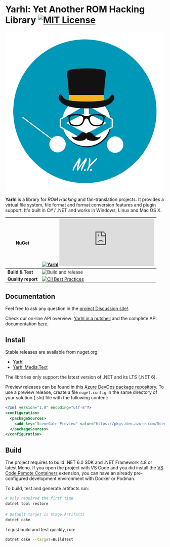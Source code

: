 # Yarhl: Yet Another ROM Hacking Library [![MIT License](https://img.shields.io/badge/license-MIT-blue.svg?style=flat)](https://choosealicense.com/licenses/mit/)

![Yarhl Logo](https://raw.githubusercontent.com/SceneGate/Yarhl/develop/docs/images/logo.png)

**Yarhl** is a library for _ROM Hacking_ and fan-translation projects. It
provides a virtual file system, file format and format conversion features and
plugin support. It's built in C# / .NET and works in Windows, Linux and Mac OS
X.

<!-- prettier-ignore -->
| NuGet              | [![Yarhl](https://img.shields.io/nuget/v/Yarhl?label=Yarhl)](https://www.nuget.org/packages/Yarhl) [![Yarhl.Media.Text](https://img.shields.io/nuget/v/Yarhl.Media.Text?label=Yarhl.Media.Text)](https://www.nuget.org/packages/Yarhl.Media.Text) |
| ------------------ | ------ |
| **Build & Test**   | ![Build and release](https://github.com/SceneGate/Yarhl/workflows/Build%20and%20release/badge.svg?branch=develop) |
| **Quality report** | [![CII Best Practices](https://bestpractices.coreinfrastructure.org/projects/2919/badge)](https://bestpractices.coreinfrastructure.org/projects/2919) |

## Documentation

Feel free to ask any question in the
[project Discussion site!](https://github.com/SceneGate/Yarhl/discussions).

Check our on-line API overview:
[Yarhl in a nutshell](https://scenegate.github.io/Yarhl/guides/Yarhl-nutshell.html)
and the complete API documentation
[here](https://scenegate.github.io/Yarhl/api/Yarhl.html).

## Install

Stable releases are available from nuget.org:

- [Yarhl](https://www.nuget.org/packages/Yarhl)
- [Yarhl.Media.Text](https://www.nuget.org/packages/Yarhl.Media.Text)

The libraries only support the latest version of .NET and its LTS (.NET 6).

Preview releases can be found in this
[Azure DevOps package repository](https://dev.azure.com/SceneGate/SceneGate/_packaging?_a=feed&feed=SceneGate-Preview).
To use a preview release, create a file `nuget.config` in the same directory of
your solution (.sln) file with the following content:

```xml
<?xml version="1.0" encoding="utf-8"?>
<configuration>
  <packageSources>
    <add key="SceneGate-Preview" value="https://pkgs.dev.azure.com/SceneGate/SceneGate/_packaging/SceneGate-Preview/nuget/v3/index.json" />
  </packageSources>
</configuration>
```

## Build

The project requires to build .NET 6.0 SDK and .NET Framework 4.8 or latest
Mono. If you open the project with VS Code and you did install the
[VS Code Remote Containers](https://code.visualstudio.com/docs/remote/containers)
extension, you can have an already pre-configured development environment with
Docker or Podman.

To build, test and generate artifacts run:

```sh
# Only required the first time
dotnet tool restore

# Default target is Stage-Artifacts
dotnet cake
```

To just build and test quickly, run:

```sh
dotnet cake --target=BuildTest
```
